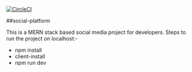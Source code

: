 [![CircleCI](https://circleci.com/gh/vinamraj/social-platform.svg?style=svg)](https://circleci.com/gh/vinamraj/social-platform)

##social-platform

This is a MERN stack based social media project for developers.
Steps to run the project on localhost:-

- npm install
- client-install
- npm run dev
